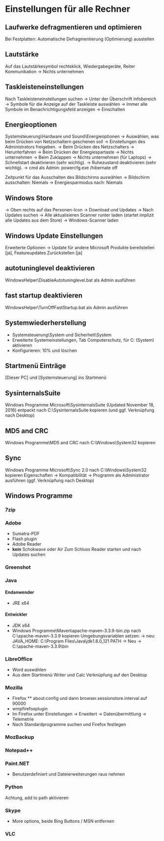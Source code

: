 # Einstellungen für alle Rechner
## Laufwerke defragmentieren und optimieren
Bei Festplatten: Automatische Defragmentierung (Optimierung) ausstellen

## Lautstärke
Auf das Lautstärkesymbol rechtsklick, Wiedergabegeräte, Reiter Kommunikation
-> Nichts unternehmen

## Taskleisteneinstellungen
Nach Taskleisteneinstellungen suchen -> Unter der Überschrift Infobereich -> Symbole für die Anzeige auf der Taskleiste auswählen -> Immer alle Symbole im Benachrichtigungsfeld anzeigen -> Einschalten

## Energieoptionen
Systemsteuerung\Hardware und Sound\Energieoptionen -> Auswählen, was beim Drücken von Netzschaltern geschenen soll -> Einstellungen des Administrators freigeben.
-> Beim Drücken des Netzschalters -> Herunterfahren
-> Beim Drücken der Energiespartaste -> Nichts unternehmen
-> Beim Zuklappen -> Nichts unternehmen (für Laptops)
-> Schnellstart deaktivieren (sehr wichtig).
-> Ruhezustand deaktivieren (sehr wichtig).
-> cmd als Admin: powercfg.exe /hibernate off

Zeitpunkt für das Ausschalten des Bildschirms auswählen
-> Bildschirm ausschalten: Niemals
-> Energiesparmodus nach: Niemals

## Windows Store
-> Oben rechts auf das Personen-Icon -> Download und Updates -> Nach Updates suchen -> Alle aktualisieren
Scanner runter laden (startet implizit alle Updates aus dem Store)
-> Windows-Scanner laden

## Windows Update Einstellungen
Erweiterte Optionen -> Update für andere Microsoft Produkte bereitstellen [ja], Featureupdates Zurückstellen [ja]

## autotuninglevel deaktivieren
WindowsHelper\DisableAutotuninglevel.bat als Admin ausführen

## fast startup deaktivieren
WindowsHelper\TurnOffFastStartup.bat als Admin ausführen

## Systemwiederherstellung
* Systemsteuerung\System und Sicherheit\System
* Erweiterte Systemeinstellungen, Tab Computerschutz, für C: (System) aktivieren
* Konfigurieren: 10% und löschen

## Startmenü Einträge
[Dieser PC] und [Systemsteuerung] ins Startmenü

## SysinternalsSuite
Windows Programme Microsoft\SysinternalsSuite (Updated November 18, 2016) entpackt nach C:\SysinternalsSuite kopieren (und ggf. Verknüpfung nach Desktop)

## MD5 and CRC
Windows Programme\MD5 and CRC nach C:\Windows\System32 kopieren

## Sync
Windows Programme Microsoft\Sync 2.0 nach C:\Windows\System32 kopieren
Eigenschaften -> Kompatibilität -> Programm als Administrator ausführen
(ggf. Verknüpfung nach Desktop)

## Windows Programme
### 7zip
### Adobe
* Sumatra-PDF
* Flash plugin
* Adobe Reader
* __kein__ Schokwave oder Air
Zum Schluss Reader starten und nach Updates suchen

### Greenshot

### Java
#### Endanwender
* JRE x64
#### Entwickler
* JDK x64
* Windows Programme\Maven\apache-maven-3.3.9-bin.zip nach C:\apache-maven-3.3.9 kopieren
Umgebungsvariablen setzen:
-> neu:
JAVA_HOME: C:\Program Files\Java\jdk1.8.0_121
PATH -> Neu -> C:\apache-maven-3.3.9\bin

### LibreOffice
* Word auswählen
* Aus dem Startmenü Writer und Calc Verknüpfung auf den Desktop

### Mozilla
* Firefox
** about:config und dann browser.sessionstore.interval auf 90000
* wmpfirefoxplugin
* Im Firefox unter Einstellungen -> Erweitert -> Datenübermittlung -> Telemetrie
* Nach Standardprogramme suchen und Firefox festlegen

### MozBackup

### Notepad++

### Paint.NET
* Benutzerdefiniert und Dateierweiterungen raus nehmen

### Python
Achtung, add to path aktivieren

### Skype
* More options, beide Bing Buttons / MSN entfernen

### VLC
